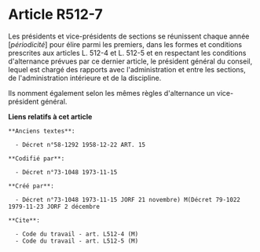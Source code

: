 # Article R512-7

Les présidents et vice-présidents de sections se réunissent chaque année [*périodicité*] pour élire parmi les premiers, dans
les formes et conditions prescrites aux articles L. 512-4 et L. 512-5 et en respectant les conditions d'alternance prévues
par ce dernier article, le président général du conseil, lequel est chargé des rapports avec l'administration et entre les
sections, de l'administration intérieure et de la discipline.

Ils nomment également selon les mêmes règles d'alternance un vice-président général.

**Liens relatifs à cet article**

	**Anciens textes**:

	  - Décret n°58-1292 1958-12-22 ART. 15

	**Codifié par**:

	  - Décret n°73-1048 1973-11-15

	**Créé par**:

	  - Décret n°73-1048 1973-11-15 JORF 21 novembre) M(Décret 79-1022 1979-11-23 JORF 2 décembre

	**Cite**:

	  - Code du travail - art. L512-4 (M)
	  - Code du travail - art. L512-5 (M)
